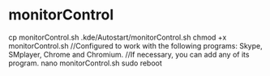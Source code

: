 monitorControl
==============
cp monitorControl.sh .kde/Autostart/monitorControl.sh
chmod +x monitorControl.sh
//Configured to work with the following programs: Skype, SMplayer, Chrome and Chromium.
//If necessary, you can add any of its program.
nano monitorControl.sh
sudo reboot
